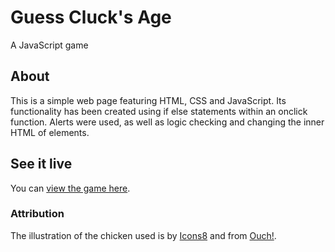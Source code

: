 # Guess Cluck's Age

A JavaScript game

## About

This is a simple web page featuring HTML, CSS and JavaScript. Its functionality has been created using if else statements within an onclick function. Alerts were used, as well as logic checking and changing the inner HTML of elements.

## See it live

You can [view the game here](https://rclarkeweb.github.io/Guess-the-Chickens-age/).

### Attribution

The illustration of the chicken used is by [Icons8](https://icons8.com/illustrations/author/zD2oqC8lLBBA) and from [Ouch!](https://icons8.com/illustrations).